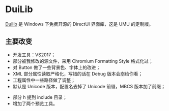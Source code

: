 # DuiLib

[Duilib](https://github.com/duilib/duilib) 是 Windows 下免费开源的 DirectUI 界面库，这是 UMU 的定制版。

## 主要改变

* 开发工具：VS2017；
* 部分被我修改的源文件，采用 Chromium Formatting Style 格式化过；
* 对 Button 做了一些背景色、字体上的改进；
* XML 部分属性读取严格化，写错的话在 Debug 版本会崩给你看；
* 工程属性中一些路径做了调整；
* 默认是 Unicode 版本，配置名去掉了 Unicode 前缀，MBCS 版本加了前缀；
+ 部分 h 提到 include 目录；
+ 增加了两个预览工具。

